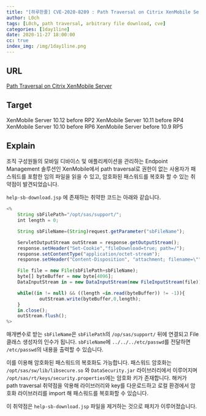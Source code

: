 ```yaml
---
title: "[하루한줄] CVE-2020-8209 : Path Traversal on Citrix XenMobile Server"
author: L0ch
tags: [L0ch, path traversal, arbitrary file download, cve]
categories: [1day1line]
date: 2020-11-27 18:00:00
cc: true
index_img: /img/1day1line.png
---
```


## URL 

[Path Traversal on Citrix XenMobile Server](https://swarm.ptsecurity.com/path-traversal-on-citrix-xenmobile-server/)

## Target

XenMobile Server 10.12 before RP2
XenMobile Server 10.11 before RP4
XenMobile Server 10.10 before RP6
XenMobile Server before 10.9 RP5

## Explain
조직 구성원들의 모바일 디바이스 및 애플리케이션을 관리하는 Endpoint Management 솔루션인 XenMobile에서 path traversal로 권한이 없는 사용자가 패스워드를 포함한 임의 파일을 읽을 수 있고, 암호화된 패스워드를 복호화 할 수 있는 취약점이 발견되었습니다.

`help-sb-download.jsp` 에 존재하는 취약한 코드는 아래와 같습니다.

```jsx
<%
    String sbFilePath="/opt/sas/support/";
    int length = 0;

    String sbFileName=(String)request.getParameter("sbFileName");

    ServletOutputStream outStream = response.getOutputStream();
    response.setHeader("Set-Cookie","fileDownload=true; path=/");
    response.setContentType("application/octet-stream");
    response.setHeader("Content-Disposition", "attachment; filename=\"" + sbFileName + '"');

    File file = new File(sbFilePath+sbFileName);
    byte[] byteBuffer = new byte[4096];
    DataInputStream in = new DataInputStream(new FileInputStream(file));

    while((in != null) && ((length =in.read(byteBuffer)) != -1)){
			outStream.write(byteBuffer,0,length);
    }
    in.close();
    outStream.flush();
%>
```

매개변수로 받는 `sbFileName`은 `sbFilePath`의 `/op/sas/support/` 뒤에 연결되고 File 클래스 생성자의 인수가 됩니다. `sbFileName`에 `../../../etc/passwd`를 전달하면 `/etc/passwd`의 내용을 출력할 수 있습니다.

이를 이용해 암호화된 패스워드의 복호화도 가능합니다. 패스워드 암호화는 `/opt/sas/sw/lib/libsecure.so` 와 `DataSecurity.jar` 라이브러리에서 이루어지며  `/opt/sas/rt/keys/security.properties`에는 암호화 키가 존재합니다. 해커가 path traversal 취약점을 악용해 라이브러리와 key를 다운로드하고 로컬 환경에서 암호화 라이브러리를 import 해 패스워드를 복호화할 수 있습니다.

이 취약점은 `help-sb-download.jsp` 파일을 제거하는 것으로 패치가 이루어졌습니다.